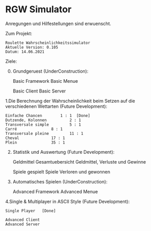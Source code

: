 #  RGW Simulator

Anregungen und Hilfestellungen sind erwuenscht.

Zum Projekt:

	Roulette Wahrscheinlichkeitssimulator 
	Aktuelle Version: 0.105
	Datum: 14.06.2021

Ziele:

 0. Grundgeruest (UnderConstruction):
	
	Basic Framework
	Basic Menue

	Basic Client
	Basic Server

 1.Die Berechnung der Wahrscheinlichkeit beim Setzen auf die verschiedenen Wettarten (Future Development): 

	Einfache Chancen  		1 : 1  [Done]
	Dutzende, Kolonnen  		2 : 1
	Transversale simple 		5 : 1
	Carré 				8 : 1
	Transversale pleine    		11 : 1
	Cheval 				17 : 1
	Plein  				35 : 1

 2. Statistik und Auswertung (Future Development):
	
	Geldmittel Gesamtuebersicht
	Geldmittel, Verluste und Gewinne
	
	Spiele gespielt
	Spiele Verloren und gewonnen
	

 3. Automatisches Spielen (UnderConstruction):
 
	Advanced Framework
	Advanced Menue
		

 4.Single & Multiplayer in ASCII Style (Future Development): 
 
	Single Player   [Done]
 
	Advanced Client
	Advanced Server
 
